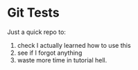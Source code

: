 # Git Tests

Just a quick repo to:

1. check I actually learned how to use this
2. see if I forgot anything
3. waste more time in tutorial hell.